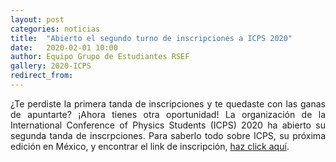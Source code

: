 ```yaml
---
layout: post
categories: noticias
title:  "Abierto el segundo turno de inscripciones a ICPS 2020"
date:   2020-02-01 10:00
author: Equipo Grupo de Estudiantes RSEF
gallery: 2020-ICPS
redirect_from:
---
```


<p style="text-align: justify">
  ¿Te perdiste la primera tanda de inscripciones y te quedaste con las ganas de apuntarte? ¡Ahora tienes otra oportunidad! La organización 
  de la International Conference of Physics Students (ICPS) 2020 ha abierto su segunda tanda de inscrpciones. Para saberlo todo sobre ICPS,
  su próxima edición en México, y encontrar el link de inscripción, <a href="/eventos-internacionales/2020/08/09/ICPS2020/">haz click aquí</a>. 
</p> 


